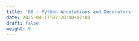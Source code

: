 ```yaml
---
title: '08 - Python Annotations and Decorators'
date: 2025-04-17T07:20:00+07:00
draft: false
weight: 9
---
```


